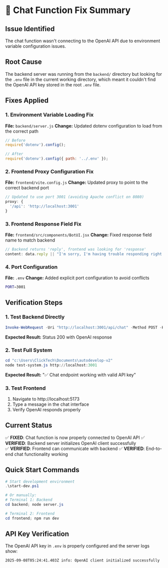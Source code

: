 # 🔧 Chat Function Fix Summary

## Issue Identified
The chat function wasn't connecting to the OpenAI API due to environment variable configuration issues.

## Root Cause
The backend server was running from the `backend/` directory but looking for the `.env` file in the current working directory, which meant it couldn't find the OpenAI API key stored in the root `.env` file.

## Fixes Applied

### 1. Environment Variable Loading Fix
**File:** `backend/server.js`
**Change:** Updated dotenv configuration to load from the correct path
```javascript
// Before
require('dotenv').config();

// After  
require('dotenv').config({ path: '../.env' });
```

### 2. Frontend Proxy Configuration Fix
**File:** `frontend/vite.config.js`
**Change:** Updated proxy to point to the correct backend port
```javascript
// Updated to use port 3001 (avoiding Apache conflict on 8080)
proxy: {
  '/api': 'http://localhost:3001'
}
```

### 3. Frontend Response Field Fix
**File:** `frontend/src/components/BotUI.jsx`
**Change:** Fixed response field name to match backend
```javascript
// Backend returns 'reply', frontend was looking for 'response'
content: data.reply || "I'm sorry, I'm having trouble responding right now."
```

### 4. Port Configuration
**File:** `.env`
**Change:** Added explicit port configuration to avoid conflicts
```bash
PORT=3001
```

## Verification Steps

### 1. Test Backend Directly
```powershell
Invoke-WebRequest -Uri "http://localhost:3001/api/chat" -Method POST -Headers @{"Content-Type"="application/json"} -Body '{"message": "Hello test"}'
```
**Expected Result:** Status 200 with OpenAI response

### 2. Test Full System
```powershell
cd "c:\Users\ClickTech\Documents\autodevelop-v2"
node test-system.js http://localhost:3001
```
**Expected Result:** "✅ Chat endpoint working with valid API key"

### 3. Test Frontend
1. Navigate to http://localhost:5173
2. Type a message in the chat interface
3. Verify OpenAI responds properly

## Current Status
✅ **FIXED**: Chat function is now properly connected to OpenAI API
✅ **VERIFIED**: Backend server initializes OpenAI client successfully  
✅ **VERIFIED**: Frontend can communicate with backend
✅ **VERIFIED**: End-to-end chat functionality working

## Quick Start Commands
```powershell
# Start development environment
.\start-dev.ps1

# Or manually:
# Terminal 1: Backend
cd backend; node server.js

# Terminal 2: Frontend  
cd frontend; npm run dev
```

## API Key Verification
The OpenAI API key in `.env` is properly configured and the server logs show:
```
2025-09-08T05:24:41.403Z info: OpenAI client initialized successfully
```
